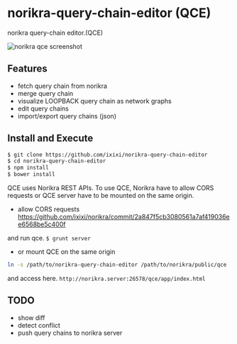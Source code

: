 norikra-query-chain-editor (QCE)
==========================

norikra query-chain editor.(QCE)

![norikra qce screenshot](https://gist.githubusercontent.com/ixixi/aa8a47ba6252230fccd2/raw/575f97918ecc4bd48c88afedf0f56e75180e6028/screenshot.png)


## Features

* fetch query chain from norikra
* merge query chain
* visualize LOOPBACK query chain as network graphs
* edit query chains
* import/export query chains (json)

## Install and Execute

```bash
$ git clone https://github.com/ixixi/norikra-query-chain-editor
$ cd norikra-query-chain-editor
$ npm install
$ bower install
```

QCE uses Norikra REST APIs. To use QCE, Norikra have to allow CORS requests or QCE server have to be mounted on the same origin.

* allow CORS requests
https://github.com/ixixi/norikra/commit/2a847f5cb3080561a7af419036ee6568be5c400f

and run qce. `$ grunt server`

* or mount QCE on the same origin

```bash
ln -s /path/to/norikra-query-chain-editor /path/to/norikra/public/qce
```

and access here.
`http://norikra.server:26578/qce/app/index.html`

## TODO

* show diff
* detect conflict
* push query chains to norikra server
